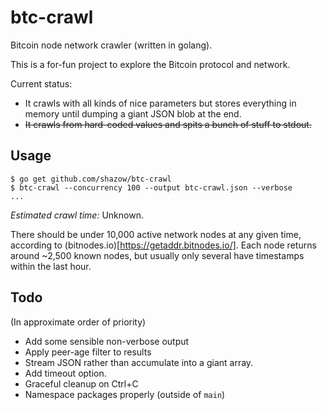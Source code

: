 # btc-crawl

Bitcoin node network crawler (written in golang).

This is a for-fun project to explore the Bitcoin protocol and network.

Current status: 
* It crawls with all kinds of nice parameters but stores everything in memory
  until dumping a giant JSON blob at the end.
* ~~It crawls from hard-coded values and spits a bunch of stuff to
stdout.~~


## Usage

```
$ go get github.com/shazow/btc-crawl
$ btc-crawl --concurrency 100 --output btc-crawl.json --verbose
...
```

*Estimated crawl time:* Unknown.

There should be under 10,000 active network nodes at any given time, according
to (bitnodes.io)[https://getaddr.bitnodes.io/]. Each node returns around ~2,500
known nodes, but usually only several have timestamps within the last hour.


## Todo

(In approximate order of priority)

* Add some sensible non-verbose output
* Apply peer-age filter to results
* Stream JSON rather than accumulate into a giant array.
* Add timeout option.
* Graceful cleanup on Ctrl+C
* Namespace packages properly (outside of `main`)
